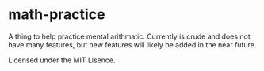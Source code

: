 # math-practice

A thing to help practice mental arithmatic.
Currently is crude and does not have many features, but new features will likely be added in the near future.

Licensed under the MIT Lisence.
